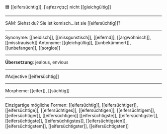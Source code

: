 🟦 [[eifersüchtig]], [ˈaɪ̯fɐzʏçtɪç]
nicht [[gleichgültig]]

---

SAM: Siehst du? Sie ist komisch…ist sie [[eifersüchtig]]?

---

Synonyme: [[neidisch]], [[missgunstisch]], [[eifernd]], [[argwöhnisch]], [[misstrauisch]]
Antonyme: [[gleichgültig]], [[unbekümmert]], [[unbefangen]], [[sorglos]]

---

**Übersetzung**:
jealous, envious

---

#Adjective [[eifersüchtig]]

---

Morpheme:
[[eifer]], [[süchtig]]

---

Einzigartige mögliche Formen:
[[eifersüchtig]], [[eifersüchtiger]], [[eifersüchtige]], [[eifersüchtiges]], [[eifersüchtigen]], [[eifersüchtigem]], [[eifersüchtiger]], [[eifersüchtigen]]
[[eifersüchtigste]], [[eifersüchtigster]], [[eifersüchtigste]], [[eifersüchtigstes]], [[eifersüchtigsten]], [[eifersüchtigstem]], [[eifersüchtigster]], [[eifersüchtigsten]]

